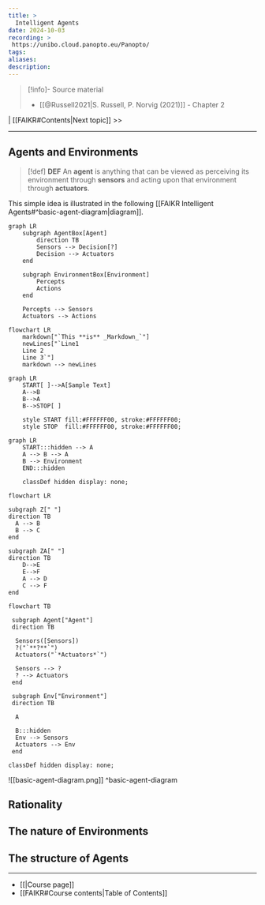 ```yaml
---
title: >
  Intelligent Agents
date: 2024-10-03
recording: >
 https://unibo.cloud.panopto.eu/Panopto/
tags: 
aliases: 
description:
---
```

>[!info]- Source material
> - [[@Russell2021|S. Russell, P. Norvig (2021)]] - Chapter 2

| [[FAIKR#Contents|Next topic]] >>

---
## Agents and Environments

>[!def] **DEF** 
>An **agent** is anything that can be viewed as perceiving its environment through **sensors** and acting upon that environment through **actuators**. 

This simple idea is illustrated in the following [[FAIKR Intelligent Agents#^basic-agent-diagram|diagram]].
```mermaid
graph LR
    subgraph AgentBox[Agent]
        direction TB
        Sensors --> Decision[?]
        Decision --> Actuators
    end

    subgraph EnvironmentBox[Environment]
        Percepts
        Actions
    end

    Percepts --> Sensors
    Actuators --> Actions
```

```mermaid
flowchart LR
    markdown["`This **is** _Markdown_`"]
    newLines["`Line1
    Line 2
    Line 3`"]
    markdown --> newLines
```

```mermaid
graph LR
    START[ ]-->A[Sample Text]
    A-->B
    B-->A 
    B-->STOP[ ]
    
    style START fill:#FFFFFF00, stroke:#FFFFFF00;
    style STOP  fill:#FFFFFF00, stroke:#FFFFFF00;
```

```mermaid
graph LR
    START:::hidden --> A
    A --> B --> A 
    B --> Environment
    END:::hidden

    classDef hidden display: none;
```


```mermaid
flowchart LR

subgraph Z[" "]
direction TB
  A --> B
  B --> C
end

subgraph ZA[" "]
direction TB
    D-->E
    E-->F
    A --> D
    C --> F
end

```

```mermaid
flowchart TB

 subgraph Agent["Agent"]
 direction TB

  Sensors([Sensors])
  ?("`**?**`")
  Actuators("`*Actuators*`")
 
  Sensors --> ?
  ? --> Actuators
 end

 subgraph Env["Environment"]
 direction TB

  A

  B:::hidden
  Env --> Sensors
  Actuators --> Env
 end

classDef hidden display: none;
```


![[basic-agent-diagram.png]]
^basic-agent-diagram
## Rationality

## The nature of Environments

## The structure of Agents


---
- [[|Course page]]
- [[FAIKR#Course contents|Table of Contents]]





